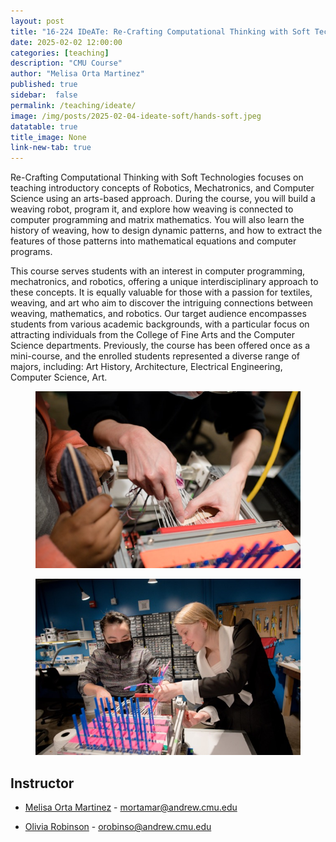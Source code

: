 ```yaml
---
layout: post
title: "16-224 IDeATe: Re-Crafting Computational Thinking with Soft Technologies"
date: 2025-02-02 12:00:00
categories: [teaching]
description: "CMU Course"
author: "Melisa Orta Martinez"
published: true
sidebar:  false
permalink: /teaching/ideate/
image: /img/posts/2025-02-04-ideate-soft/hands-soft.jpeg
datatable: true
title_image: None
link-new-tab: true
---
```


Re-Crafting Computational Thinking with Soft Technologies focuses on teaching introductory concepts of Robotics, Mechatronics, and Computer Science using an arts-based approach. During the course, you will build a weaving robot, program it, and explore how weaving is connected to computer programming and matrix mathematics. You will also learn the history of weaving, how to design dynamic patterns, and how to extract the features of those patterns into mathematical equations and computer programs.

<!-- This course included guest presentations from:

Kate O’Brien
Vernelle Noel
Sarah Khadraoui
Harrison Apple
Mygenet Harris -->

This course serves students with an interest in computer programming, mechatronics, and robotics, offering a unique interdisciplinary approach to these concepts. It is equally valuable for those with a passion for textiles, weaving, and art who aim to discover the intriguing connections between weaving, mathematics, and robotics. Our target audience encompasses students from various academic backgrounds, with a particular focus on attracting individuals from the College of Fine Arts and the Computer Science departments. Previously, the course has been offered once as a mini-course, and the enrolled students represented a diverse range of majors, including: Art History, Architecture, Electrical Engineering, Computer Science, Art.

<figure>
    <img src="/img/posts/2025-02-04-ideate-soft/hands-soft.jpeg" />
    <!-- <figcaption>
        Students working at the Hazelwood library.
    </figcaption> -->
</figure>

<figure>
    <img src="/img/posts/2025-02-04-ideate-soft/collaboration.jpeg" />
    <!-- <figcaption>
        Students working at the Hazelwood library.
    </figcaption> -->
</figure>


## Instructor

 - [Melisa Orta Martinez](/_team/melisa) - [mortamar@andrew.cmu.edu](mailto:mortamar.andrew.cmu.edu)

- [Olivia Robinson](https://ideate.cmu.edu/about/people/participating-educators/olivia-robinson.html) - [orobinso@andrew.cmu.edu](mailto:orobinso@andrew.cmu.edu)